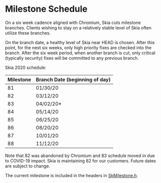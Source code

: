Milestone Schedule
==================

On a six week cadence aligned with Chromium, Skia cuts milestone branches.
Clients wishing to stay on a relatively stable level of Skia often utilize these
branches.

On the branch date, a healthy level of Skia near HEAD is chosen.  After this
point, for the next six weeks, only high priority fixes are checked into the branch.
After the six week period, when another branch is cut, only critical (typically
security) fixes will be committed to any previous branch.

Skia 2020 schedule:

  Milestone | Branch Date (beginning of day)
  ----------|-------------------------------
  81        | 01/30/20
  82        | 03/12/20
  83        | 04/02/20*
  84        | 05/14/20
  85        | 06/25/20
  86        | 08/20/20
  87        | 10/01/20
  88        | 11/12/20

Note that 82 was abandoned by Chromium and 83 schedule moved in due to COVID-19 impact.
Skia is maintaining 82 for our customers. Future dates are subject to change.

The current milestone is included in the headers in
[SkMilestone.h](https://skia.googlesource.com/skia/+/master/include/core/SkMilestone.h).

